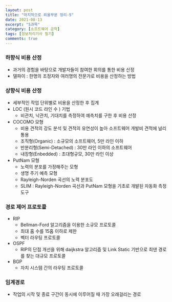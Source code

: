 ```yaml
---
layout: post
title: "마지막으로 외울부분 정리-5"
date: 2021-08-13
excerpt: "5과목"
category: [소프트웨어 공학]
tags: [정보처리기사 필기]
comments: true
---
```


### 하향식 비용 산정
- 과거의 경험을 바탕으로 개발자들이 참여한 회의를 통한 비용 산정
- 델파이 : 한명의 조정자와 여러명의 전문가로 비용을 산정하는 방법
 
### 상향식 비용 산정
- 세부적인 작업 단위별로 비용을 산정한 후 집계
- LOC (원시 코드 라인 수 ) 기법
  - 비관치, 낙관치, 기대치를 측정하여 예측치를 구한 후 비용 산정
- COCOMO 모형 
  - 비용 견적의 강도 분석 및 견적의 유연성이 높아 소프트웨어 개발비 견적에 널리 통용
  - 조직형(Organic) : 소규모의 소프트웨어, 5만 라인 이하
  - 반분리형(Semi-Detached) : 30만 라인 이하의 소프트웨어
  - 내장형(Enbedded) : 초대형규모, 30만 라인 이상
- PutNam 모형
  - 노력의 분포를 가정해주는 모형
  - 생명 주기 예측 모형
  - Rayleigh-Norden 곡선의 노력 분포도
  - SLIM : Rayleigh-Norden 곡선과 PutNam 모형을 기초로 개발된 자동화 측정 도구

### 경로 제어 프로토콜
- RIP
  - Bellman-Ford 알고리즘을 이용한 소규모 프로토콜
  - 최대 홉 수를 15홉 이하로 제한
  - 벡터 라우팅 프로토콜
- OSPF
  - RIP의 단점 개선을 위해 daijkstra 알고리즘 및 Link Static 기반으로 최댄 경로를 찾는 대규모 프로토콜
- BGP
  - 자치 시스템 간의 라우팅 프로토콜
### 임계경로
- 작업의 시작 및 종료 구간이 동시에 이루어질 때 가장 오래걸리는 경로
